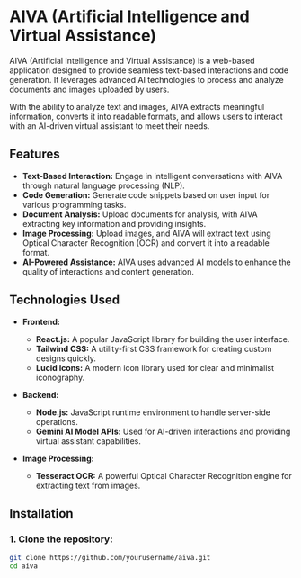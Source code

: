 # AIVA (Artificial Intelligence and Virtual Assistance)

AIVA (Artificial Intelligence and Virtual Assistance) is a web-based application designed to provide seamless text-based interactions and code generation. It leverages advanced AI technologies to process and analyze documents and images uploaded by users. 

With the ability to analyze text and images, AIVA extracts meaningful information, converts it into readable formats, and allows users to interact with an AI-driven virtual assistant to meet their needs.

## Features

- **Text-Based Interaction:** Engage in intelligent conversations with AIVA through natural language processing (NLP).
- **Code Generation:** Generate code snippets based on user input for various programming tasks.
- **Document Analysis:** Upload documents for analysis, with AIVA extracting key information and providing insights.
- **Image Processing:** Upload images, and AIVA will extract text using Optical Character Recognition (OCR) and convert it into a readable format.
- **AI-Powered Assistance:** AIVA uses advanced AI models to enhance the quality of interactions and content generation.

## Technologies Used

- **Frontend:**
  - **React.js:** A popular JavaScript library for building the user interface.
  - **Tailwind CSS:** A utility-first CSS framework for creating custom designs quickly.
  - **Lucid Icons:** A modern icon library used for clear and minimalist iconography.
  
- **Backend:**
  - **Node.js:** JavaScript runtime environment to handle server-side operations.
  - **Gemini AI Model APIs:** Used for AI-driven interactions and providing virtual assistant capabilities.

- **Image Processing:**
  - **Tesseract OCR:** A powerful Optical Character Recognition engine for extracting text from images.
  
## Installation

### 1. Clone the repository:
```bash
git clone https://github.com/yourusername/aiva.git
cd aiva
